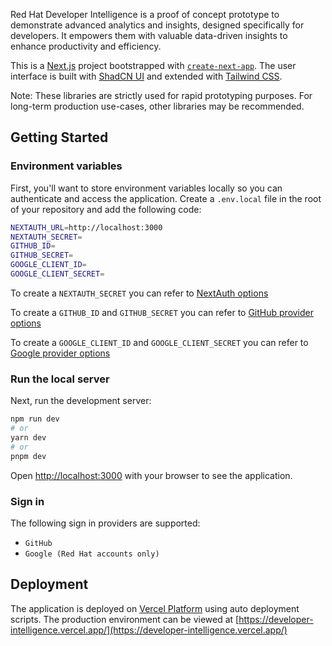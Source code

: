 Red Hat Developer Intelligence is a proof of concept prototype to demonstrate advanced analytics and insights, designed specifically for developers. It empowers them with valuable data-driven insights to enhance productivity and efficiency.

This is a [Next.js](https://nextjs.org/) project bootstrapped with [`create-next-app`](https://github.com/vercel/next.js/tree/canary/packages/create-next-app). The user interface is built with [ShadCN UI](https://ui.shadcn.com/) and extended with [Tailwind CSS](https://tailwindcss.com/).

Note: These libraries are strictly used for rapid prototyping purposes. For long-term production use-cases, other libraries may be recommended.

## Getting Started

### Environment variables

First, you'll want to store environment variables locally so you can authenticate and access the application. Create a `.env.local` file in the root of your repository and add the following code:

```bash
NEXTAUTH_URL=http://localhost:3000
NEXTAUTH_SECRET=
GITHUB_ID=
GITHUB_SECRET=
GOOGLE_CLIENT_ID=
GOOGLE_CLIENT_SECRET=
```

To create a `NEXTAUTH_SECRET` you can refer to [NextAuth options](https://next-auth.js.org/configuration/options)

To create a `GITHUB_ID` and `GITHUB_SECRET` you can refer to [GitHub provider options](https://next-auth.js.org/providers/github)

To create a `GOOGLE_CLIENT_ID` and `GOOGLE_CLIENT_SECRET` you can refer to [Google provider options](https://next-auth.js.org/providers/google)

### Run the local server

Next, run the development server:

```bash
npm run dev
# or
yarn dev
# or
pnpm dev
```

Open [http://localhost:3000](http://localhost:3000) with your browser to see the application.

### Sign in

The following sign in providers are supported:

- `GitHub`
- `Google (Red Hat accounts only)`

## Deployment

The application is deployed on [Vercel Platform](https://vercel.com/new?utm_medium=default-template&filter=next.js&utm_source=create-next-app&utm_campaign=create-next-app-readme) using auto deployment scripts. The production environment can be viewed at [https://developer-intelligence.vercel.app/](https://developer-intelligence.vercel.app/)